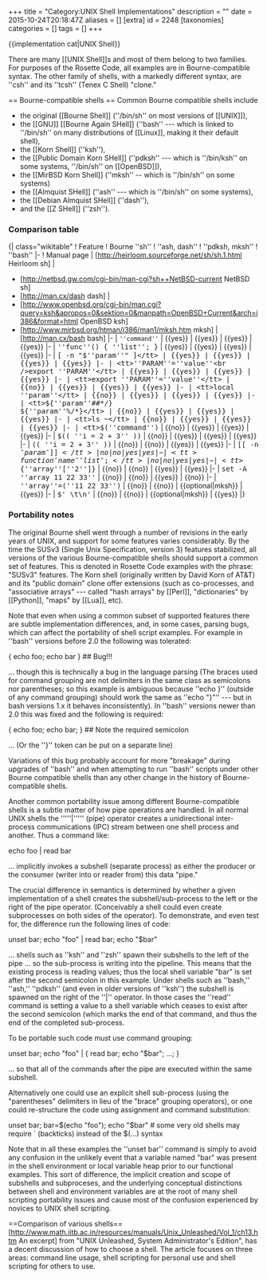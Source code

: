 +++
title = "Category:UNIX Shell Implementations"
description = ""
date = 2015-10-24T20:18:47Z
aliases = []
[extra]
id = 2248
[taxonomies]
categories = []
tags = []
+++

{{implementation cat|UNIX Shell}}

There are many [[UNIX Shell]]s and most of them belong to two families. For purposes of the Rosette Code, all examples are in Bourne-compatible syntax. The other family of shells, with a markedly different syntax, are ''csh'' and its ''tcsh'' (Tenex C Shell) "clone."

== Bourne-compatible shells ==
Common Bourne compatible shells include

* the original [[Bourne Shell]] (''/bin/sh'' on most versions of [[UNIX]]),
* the [[GNU]] [[Bourne Again SHell]] (''bash'' --- which is linked to ''/bin/sh'' on many distributions of [[Linux]], making it their default shell),
* the [[Korn Shell]] (''ksh''),
* the [[Public Domain Korn SHell]] (''pdksh'' --- which is ''/bin/ksh'' on some systems, ''/bin/sh'' on [[OpenBSD]]),
* the [[MirBSD Korn Shell]] (''mksh'' -- which is ''/bin/sh'' on some systems)
* the [[Almquist SHell]] (''ash'' --- which is ''/bin/sh'' on some systems),
* the [[Debian Almquist SHell]] (''dash''),
* and the [[Z SHell]] (''zsh'').


###  Comparison table 

{| class="wikitable"
! Feature
! Bourne ''sh''
! ''ash, dash''
! ''pdksh, mksh''
! ''bash''
|-
! Manual page
| [http://heirloom.sourceforge.net/sh/sh.1.html Heirloom sh]
|
* [http://netbsd.gw.com/cgi-bin/man-cgi?sh++NetBSD-current NetBSD sh]
* [http://man.cx/dash dash]
|
* [http://www.openbsd.org/cgi-bin/man.cgi?query=ksh&apropos=0&sektion=0&manpath=OpenBSD+Current&arch=i386&format=html OpenBSD ksh]
* [http://www.mirbsd.org/htman/i386/man1/mksh.htm mksh]
| [http://man.cx/bash bash]
|-
| <tt> `''command''`</tt>
| {{yes}}
| {{yes}}
| {{yes}}
| {{yes}}
|-
| <tt>''func''() { ''list''; }</tt>
| {{yes}}
| {{yes}}
| {{yes}}
| {{yes}}
|-
| <tt>[ -n "$''param''" ]</tt>
| {{yes}}
| {{yes}}
| {{yes}}
| {{yes}}
|-
| <tt>''PARAM''=''value''<br />export ''PARAM''</tt>
| {{yes}}
| {{yes}}
| {{yes}}
| {{yes}}
|-
| <tt>export ''PARAM''=''value''</tt>
| {{no}}
| {{yes}}
| {{yes}}
| {{yes}}
|-
| <tt>local ''param''</tt>
| {{no}}
| {{yes}}
| {{yes}}
| {{yes}}
|-
| <tt>${''param''##*/}<br />${''param''%/*}</tt>
| {{no}}
| {{yes}}
| {{yes}}
| {{yes}}
|-
| <tt>ls ~</tt>
| {{no}}
| {{yes}}
| {{yes}}
| {{yes}}
|-
| <tt>$(''command'')</tt>
| {{no}}
| {{yes}}
| {{yes}}
| {{yes}}
|-
| <tt>$(( ''i = 2 + 3'' ))</tt>
| {{no}}
| {{yes}}
| {{yes}}
| {{yes}}
|-
| <tt>(( ''i = 2 + 3'' ))</tt>
| {{no}}
| {{no}}
| {{yes}}
| {{yes}}
|-
| <tt><nowiki>[[</nowiki> -n $''param'' ]]</tt>
| {{no}}
| {{no}}
| {{yes}}
| {{yes}}
|-
| <tt>function ''name'' { ''list''; }</tt>
| {{no}}
| {{no}}
| {{yes}}
| {{yes}}
|-
| <tt>${''array''[''2'']}</tt>
| {{no}}
| {{no}}
| {{yes}}
| {{yes}}
|-
| <tt>set -A ''array 11 22 33''</tt>
| {{no}}
| {{no}}
| {{yes}}
| {{no}}
|-
| <tt>''array''=(''11 22 33'')</tt>
| {{no}}
| {{no}}
| {{optional|mksh}}
| {{yes}}
|-
| <tt>$' \t\n'</tt>
| {{no}}
| {{no}}
| {{optional|mksh}}
| {{yes}}
|}


###  Portability notes 

The original Bourne shell went through a number of revisions in the early years of UNIX, and support for some features varies considerably.  By the time the SUSv3 (Single Unix Specification, version 3) features stabilized, all versions of the various Bourne-compatible shells should support a common set of features. This is denoted in Rosette Code examples with the phrase: "SUSv3" features. The Korn shell (originally written by David Korn of AT&T) and its "public domain" clone offer extensions (such as co-processes, and "associative arrays" --- called "hash arrays" by [[Perl]], "dictionaries" by [[Python]], "maps" by [[Lua]], etc).

Note that even when using a common subset of supported features there are subtle implementation differences, and, in some cases, parsing bugs, which can affect the portability of shell script examples. For example in ''bash'' versions before 2.0 the following was tolerated:

 { echo foo; echo bar } ## Bug!!!

... though this is technically a bug in the language parsing (The braces used for command grouping are not delimiters in the same class as semicolons nor parentheses; so this example is ambiguous because ''echo }'' (outside of any command grouping) should work the same as ''echo "}"'' --- but in bash versions 1.x it behaves inconsistently). In ''bash'' versions newer than 2.0 this was fixed and the following is required:

 { echo foo; echo bar; } ## Note the required semicolon

... (Or the ''}'' token can be put on a separate line)

Variations of this bug probably account for more "breakage" during upgrades of ''bash'' and when attempting to run ''bash'' scripts under other Bourne compatible shells than any other change in the history of Bourne-compatible shells.

Another common portability issue among different Bourne-compatible shells is a subtle matter of how pipe operations are handled. In all normal UNIX shells the '''''|''''' (pipe) operator creates a unidirectional inter-process communications (IPC) stream between one shell process and another. Thus a command like:

 echo foo | read bar

... implicitly invokes a subshell (separate process) as either the producer or the consumer (writer into or reader from) this data "pipe."

The crucial difference in semantics is determined by whether a given implementation of a shell creates the subshell/sub-process to the left or the right of the pipe operator. (Conceivably a shell could even create subprocesses on both sides of the operator). To demonstrate, and even test for, the difference run the following lines of code:

 unset bar; echo "foo" | read bar; echo "$bar"

... shells such as ''ksh'' and ''zsh'' spawn their subshells to the left of the pipe ... so the sub-process is writing into the pipeline. This means that the existing process is reading values; thus the local shell variable "bar" is set after the second semicolon in this example. Under shells such as ''bash,'' ''ash,'' ''pdksh'' (and even in older versions of ''ksh'') the subshell is spawned on the right of the ''|'' operator.  In those cases the ''read'' command is setting a value to a shell variable which ceases to exist after the second semicolon (which marks the end of that command, and thus the end of the completed sub-process.

To be portable such code must use command grouping:

 unset bar; echo "foo" | { read bar; echo "$bar"; ...; }

... so that all of the commands after the pipe are executed within the same subshell.

Alternatively one could use an explicit shell sub-process (using the "parentheses" delimiters in lieu of the "brace" grouping operators), or one could re-structure the code using assignment and command substitution:

 unset bar; bar=$(echo "foo"); echo "$bar"  # some very old shells may require ` (backticks) instead of the $(...) syntax

Note that in all these examples the ''unset bar'' command is simply to avoid any confusion in the unlikely event that a variable named "bar" was present in the shell environment or local variable heap prior to our functional examples. This sort of difference, the implicit creation and scope of subshells and subproceses, and the underlying conceptual distinctions between shell and environment variables are at the root of many shell scripting portability issues and cause most of the confusion experienced by novices to UNIX shell scripting.

==Comparison of various shells==
[http://www.math.iitb.ac.in/resources/manuals/Unix_Unleashed/Vol_1/ch13.htm An excerpt] from "UNIX Unleashed, System Administrator's Edition", has a decent discussion of how to choose a shell. The article focuses on three areas: command line usage, shell scripting for personal use and shell scripting for others to use.
